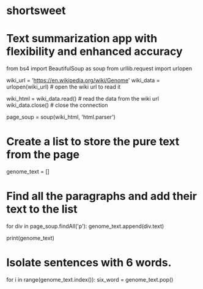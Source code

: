 # shortsweet
# Text summarization app with flexibility and enhanced accuracy
from bs4 import BeautifulSoup as soup
from urllib.request import urlopen

wiki_url = 'https://en.wikipedia.org/wiki/Genome'
wiki_data = urlopen(wiki_url) # open the wiki url to read it

wiki_html = wiki_data.read() # read the data from the wiki url
wiki_data.close() # close the connection

page_soup = soup(wiki_html, 'html.parser')

# Create a list to store the pure text from the page
genome_text = []

# Find all the paragraphs and add their text to the list
for div in page_soup.findAll('p'):
    genome_text.append(div.text)

print(genome_text)

# Isolate sentences with 6 words.
for i in range(genome_text.index()):
    six_word = genome_text.pop()
